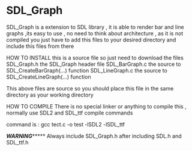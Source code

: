 # SDL_Graph
SDL_Graph is a extension to SDL library , it is able to render bar and line graphs ,its easy to use , no need to think about architecture , as it is not compiled you just have to  add this files to your desired directory and include this files from there 

HOW TO INSTALL
this is a source file so just need to download the files
SDL_Graph.h the SDL_Graph header file
SDL_BarGraph.c the source to SDL_CreateBarGraph(...) function
SDL_LineGraph.c the source to SDL_CreateLineGraph(...) function

This above files are source so you should place this file in the same directory as your working directory

HOW TO COMPILE 
There is no special linker or anything to compile this , normally use SDL2 and SDL_ttf compile commands 

command is : gcc tect.c -o test -lSDL2 -lSDL_ttf

*********WARNING**************
 Always include SDL_Graph.h after including SDL.h and SDL_ttf.h
 

